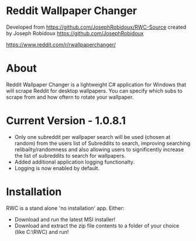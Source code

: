 # Reddit Wallpaper Changer
Developed from https://github.com/JosephRobidoux/RWC-Source created by Joseph Robidoux https://github.com/JosephRobidoux

https://www.reddit.com/r/rwallpaperchanger/

# About
Reddit Wallpaper Changer is a lightweight C# application for Windows that will scrape Reddit for desktop wallpapers. You can specify which subs to scrape from and how oftern to rotate your wallpaper.

# Current Version - 1.0.8.1
- Only one subreddit per wallpaper search will be used (chosen at random) from the users list of Subreddits to search, improving searching relibailty/randomness and also allowing users to significently increase the list of subreddits to search for wallpapers.    
- Added additional application logging functionalty.   
- Logging is now enabled by default.

# Installation
RWC is a stand alone 'no installation' app. Either:

- Download and run the latest MSI installer! 
- Download and extract the zip file contents to a folder of your choice (like C:\RWC) and run! 
